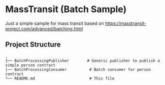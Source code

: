 # MassTransit (Batch Sample)

Just a simple sample for mass transit based on <https://masstransit-project.com/advanced/batching.html>

## Project Structure

    .
    ├── BatchProcessingPublisher        # Generic publisher to publish a simple person contract
    |── BatchProcessingConsumer          # Batch consumer for person contract
    └── README.md                        # This file
